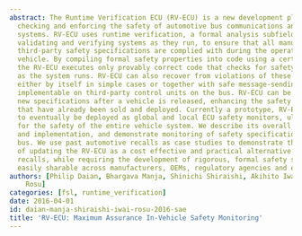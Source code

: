 ```yaml
---
abstract: The Runtime Verification ECU (RV-ECU) is a new development platform for
  checking and enforcing the safety of automotive bus communications and software
  systems. RV-ECU uses runtime verification, a formal analysis subfield geared at
  validating and verifying systems as they run, to ensure that all manufacturer and
  third-party safety specifications are complied with during the operation of the
  vehicle. By compiling formal safety properties into code using a certifying compiler,
  the RV-ECU executes only provably correct code that checks for safety violations
  as the system runs. RV-ECU can also recover from violations of these properties,
  either by itself in simple cases or together with safe message-sending libraries
  implementable on third-party control units on the bus. RV-ECU can be updated with
  new specifications after a vehicle is released, enhancing the safety of vehicles
  that have already been sold and deployed. Currently a prototype, RV-ECU is meant
  to eventually be deployed as global and local ECU safety monitors, ultimately responsible
  for the safety of the entire vehicle system. We describe its overall architecture
  and implementation, and demonstrate monitoring of safety specifications on the CAN
  bus. We use past automotive recalls as case studies to demonstrate the potential
  of updating the RV-ECU as a cost effective and practical alternative to software
  recalls, while requiring the development of rigorous, formal safety specifications
  easily sharable across manufacturers, OEMs, regulatory agencies and even car owners.
authors: [Philip Daian, Bhargava Manja, Shinichi Shiraishi, Akihito Iwai, Grigore
    Rosu]
categories: [fsl, runtime_verification]
date: 2016-04-01
id: daian-manja-shiraishi-iwai-rosu-2016-sae
title: 'RV-ECU: Maximum Assurance In-Vehicle Safety Monitoring'
---
```


